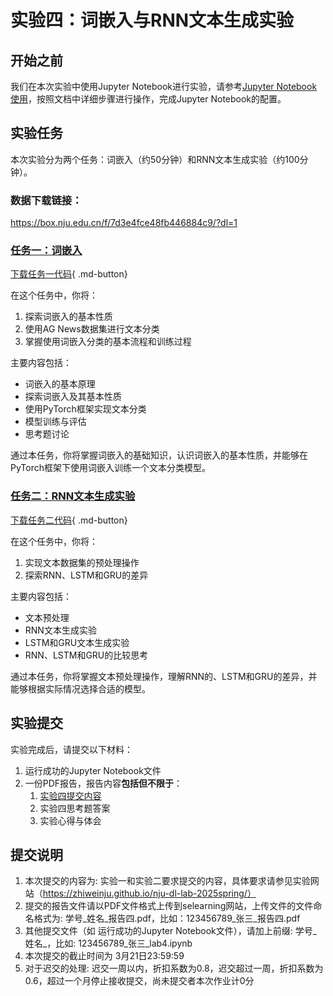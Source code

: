 # 实验四：词嵌入与RNN文本生成实验

## 开始之前

我们在本次实验中使用Jupyter Notebook进行实验，请参考[Jupyter Notebook使用](../lab1/环境配置指南.md#jupyter-notebook)，按照文档中详细步骤进行操作，完成Jupyter Notebook的配置。

## 实验任务
本次实验分为两个任务：词嵌入（约50分钟）和RNN文本生成实验（约100分钟）。

### 数据下载链接：
https://box.nju.edu.cn/f/7d3e4fce48fb446884c9/?dl=1

### [任务一：词嵌入](./词嵌入.md)
[下载任务一代码](https://cdn.jsdelivr.net/gh/zhiweinju/nju-dl-lab-2025spring@main/docs/lab4/lab4_p1.ipynb){ .md-button}

在这个任务中，你将：

1. 探索词嵌入的基本性质
2. 使用AG News数据集进行文本分类
3. 掌握使用词嵌入分类的基本流程和训练过程

主要内容包括：

- 词嵌入的基本原理
- 探索词嵌入及其基本性质
- 使用PyTorch框架实现文本分类
- 模型训练与评估
- 思考题讨论

通过本任务，你将掌握词嵌入的基础知识，认识词嵌入的基本性质，并能够在PyTorch框架下使用词嵌入训练一个文本分类模型。


### [任务二：RNN文本生成实验](./RNN文本生成汇总.md)
[下载任务二代码](https://cdn.jsdelivr.net/gh/zhiweinju/nju-dl-lab-2025spring@main/docs/lab4/lab4_p2.ipynb){ .md-button}

在这个任务中，你将：

1. 实现文本数据集的预处理操作
2. 探索RNN、LSTM和GRU的差异

主要内容包括：

- 文本预处理
- RNN文本生成实验
- LSTM和GRU文本生成实验
- RNN、LSTM和GRU的比较思考

通过本任务，你将掌握文本预处理操作，理解RNN的、LSTM和GRU的差异，并能够根据实际情况选择合适的模型。

## 实验提交
实验完成后，请提交以下材料：

1. 运行成功的Jupyter Notebook文件
2. 一份PDF报告，报告内容**包括但不限于**：
    1. [实验四提交内容](../lab4/实验四介绍.md#_3)
    2. 实验四思考题答案
    3. 实验心得与体会

## 提交说明

1. 本次提交的内容为: 实验一和实验二要求提交的内容，具体要求请参见实验网站（https://zhiweinju.github.io/nju-dl-lab-2025spring/）
2. 提交的报告文件请以PDF文件格式上传到selearning网站，上传文件的文件命名格式为: 学号_姓名_报告四.pdf，比如：123456789_张三_报告四.pdf
3. 其他提交文件（如 运行成功的Jupyter Notebook文件），请加上前缀: 学号_姓名_，比如: 123456789_张三_lab4.ipynb
4. 本次提交的截止时间为 3月21日23:59:59
5. 对于迟交的处理: 迟交一周以内，折扣系数为0.8，迟交超过一周，折扣系数为0.6，超过一个月停止接收提交，尚未提交者本次作业计0分